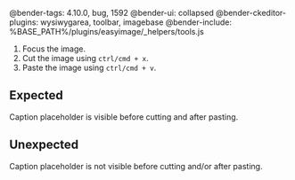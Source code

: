 @bender-tags: 4.10.0, bug, 1592
@bender-ui: collapsed
@bender-ckeditor-plugins: wysiwygarea, toolbar, imagebase
@bender-include: %BASE_PATH%/plugins/easyimage/_helpers/tools.js

1. Focus the image.
2. Cut the image using `ctrl/cmd + x`.
3. Paste the image using `ctrl/cmd + v`.

## Expected

Caption placeholder is visible before cutting and after pasting.

## Unexpected

Caption placeholder is not visible before cutting and/or after pasting.
